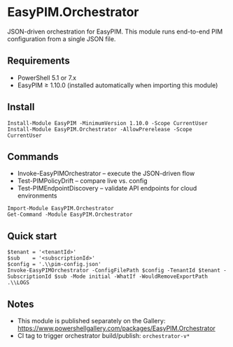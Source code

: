 # EasyPIM.Orchestrator

JSON-driven orchestration for EasyPIM. This module runs end-to-end PIM configuration from a single JSON file.

## Requirements
- PowerShell 5.1 or 7.x
- EasyPIM ≥ 1.10.0 (installed automatically when importing this module)

## Install
```pwsh
Install-Module EasyPIM -MinimumVersion 1.10.0 -Scope CurrentUser
Install-Module EasyPIM.Orchestrator -AllowPrerelease -Scope CurrentUser
```

## Commands
- Invoke-EasyPIMOrchestrator – execute the JSON-driven flow
- Test-PIMPolicyDrift – compare live vs. config
- Test-PIMEndpointDiscovery – validate API endpoints for cloud environments

```pwsh
Import-Module EasyPIM.Orchestrator
Get-Command -Module EasyPIM.Orchestrator
```

## Quick start
```pwsh
$tenant = '<tenantId>'
$sub    = '<subscriptionId>'
$config = '.\\pim-config.json'
Invoke-EasyPIMOrchestrator -ConfigFilePath $config -TenantId $tenant -SubscriptionId $sub -Mode initial -WhatIf -WouldRemoveExportPath .\\LOGS
```

## Notes
- This module is published separately on the Gallery: https://www.powershellgallery.com/packages/EasyPIM.Orchestrator
- CI tag to trigger orchestrator build/publish: `orchestrator-v*`
